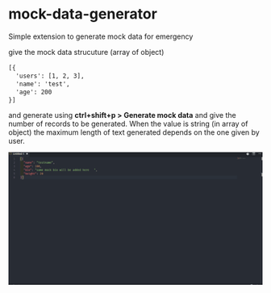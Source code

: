 # mock-data-generator

Simple extension to generate mock data for emergency

give the mock data strucuture (array of object)

```
[{
  'users': [1, 2, 3],
  'name': 'test',
  'age': 200
}]

```
and generate using **ctrl+shift+p > Generate mock data** and give the number of records to be generated. When the value is string (in array of object) the maximum length of text generated depends on the one given by user.

![alt text](screen.gif)
